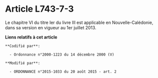 # Article L743-7-3

Le chapitre VI du titre Ier du livre III est applicable en Nouvelle-Calédonie, dans sa version en vigueur au 1er juillet
2013.

**Liens relatifs à cet article**

	**Codifié par**:

	  - Ordonnance n°2000-1223 du 14 décembre 2000 (V)

	**Modifié par**:

	  - ORDONNANCE n°2015-1033 du 20 août 2015 - art. 2
